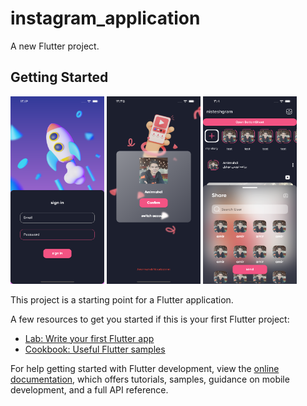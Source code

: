 # instagram_application

A new Flutter project.

## Getting Started
<img src="assets/images/loginPage.png" width="150" height="300">
<img src="assets/images/switchUser.png" width="150" height="300">
<img src="assets/images/buttonSheet_screen.png" width="150" height="300">

This project is a starting point for a Flutter application.

A few resources to get you started if this is your first Flutter project:

- [Lab: Write your first Flutter app](https://docs.flutter.dev/get-started/codelab)
- [Cookbook: Useful Flutter samples](https://docs.flutter.dev/cookbook)

For help getting started with Flutter development, view the
[online documentation](https://docs.flutter.dev/), which offers tutorials,
samples, guidance on mobile development, and a full API reference.

